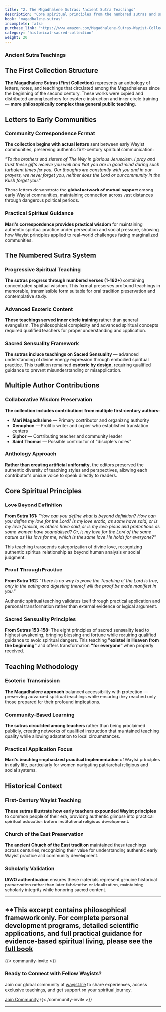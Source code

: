 ```yaml
---
title: "2. The Magadhalene Sutras: Ancient Sutra Teachings"
description: "Core spiritual principles from the numbered sutras and sacred letters"
book: "magadhalene-sutras"
incomplete: false
purchase_link: "https://www.amazon.com/Magadhalene-Sutras-Wayist-Collection-Iawo/dp/0987680064/"
category: "historical-sacred-collection"
weight: 20
---
```


### Ancient Sutra Teachings

## The First Collection Structure

**The Magadhalene Sutras (First Collection)** represents an anthology of letters, notes, and teachings that circulated among the Magadhalenes since the beginning of the second century. These works were copied and distributed among teachers for esoteric instruction and inner circle training — **more philosophically complex than general public teaching**.

## Letters to Early Communities

### Community Correspondence Format

**The collection begins with actual letters** sent between early Wayist communities, preserving authentic first-century spiritual communication:

*"To the brothers and sisters of The Way in glorious Jerusalem. I pray and trust these gifts receive you well and that you are in good mind during such turbulent times for you. Our thoughts are constantly with you and in our prayers, we never forget you, neither does the Lord or our community in the Kush forget you."*

These letters demonstrate the **global network of mutual support** among early Wayist communities, maintaining connection across vast distances through dangerous political periods.

### Practical Spiritual Guidance

**Mari's correspondence provides practical wisdom** for maintaining authentic spiritual practice under persecution and social pressure, showing how Wayist principles applied to real-world challenges facing marginalized communities.

## The Numbered Sutra System

### Progressive Spiritual Teaching

**The sutras progress through numbered verses (1-162+)** containing concentrated spiritual wisdom. This format preserves profound teachings in memorable, transmissible form suitable for oral tradition preservation and contemplative study.

### Advanced Esoteric Content

**These teachings served inner circle training** rather than general evangelism. The philosophical complexity and advanced spiritual concepts required qualified teachers for proper understanding and application.

### Sacred Sensuality Framework

**The sutras include teachings on Sacred Sensuality** — advanced understanding of divine energy expression through embodied spiritual practice. This tradition remained **esoteric by design**, requiring qualified guidance to prevent misunderstanding or misapplication.

## Multiple Author Contributions

### Collaborative Wisdom Preservation

**The collection includes contributions from multiple first-century authors:**

- **Mari Magadhalene** — Primary contributor and organizing authority
- **Xenophon** — Prolific writer and copier who established translation centers
- **Siphor** — Contributing teacher and community leader
- **Saint Thomas** — Possible contributor of "disciple's notes"

### Anthology Approach

**Rather than creating artificial uniformity**, the editors preserved the authentic diversity of teaching styles and perspectives, allowing each contributor's unique voice to speak directly to readers.

## Core Spiritual Principles

### Love Beyond Definition

**From Sutra 161:** *"How can you define what is beyond definition? How can you define my love for the Lord? Is my love erotic, as some have said, or is my love familial, as others have said, or is my love pious and pretentious as some women have scandalised? Or, is my love for the Lord of the same nature as His love for me, which is the same love He holds for everyone?"*

This teaching transcends categorization of divine love, recognizing authentic spiritual relationship as beyond human analysis or social judgment.

### Proof Through Practice

**From Sutra 162:** *"There is no way to prove the Teaching of the Lord is true, only in the eating and digesting thereof will the proof be made manifest in you."*

Authentic spiritual teaching validates itself through practical application and personal transformation rather than external evidence or logical argument.

### Sacred Sensuality Principles

**From Sutras 153-158:** The eight principles of sacred sensuality lead to highest awakening, bringing blessing and fortune while requiring qualified guidance to avoid spiritual dangers. This teaching **"existed in Heaven from the beginning"** and offers transformation **"for everyone"** when properly received.

## Teaching Methodology

### Esoteric Transmission

**The Magadhalene approach** balanced accessibility with protection — preserving advanced spiritual teachings while ensuring they reached only those prepared for their profound implications.

### Community-Based Learning

**The sutras circulated among teachers** rather than being proclaimed publicly, creating networks of qualified instruction that maintained teaching quality while allowing adaptation to local circumstances.

### Practical Application Focus

**Mari's teaching emphasized practical implementation** of Wayist principles in daily life, particularly for women navigating patriarchal religious and social systems.

## Historical Context

### First-Century Wayist Teaching

**These sutras illustrate how early teachers expounded Wayist principles** to common people of their era, providing authentic glimpse into practical spiritual education before institutional religious development.

### Church of the East Preservation

**The ancient Church of the East tradition** maintained these teachings across centuries, recognizing their value for understanding authentic early Wayist practice and community development.

### Scholarly Validation

**IAWO authentication** ensures these materials represent genuine historical preservation rather than later fabrication or idealization, maintaining scholarly integrity while honoring sacred content.

---

**This excerpt contains philosophical framework only. For complete personal development programs, detailed scientific applications, and full practical guidance for evidence-based spiritual living, please see the [full book](https://www.amazon.com/Magadhalene-Sutras-Wayist-Collection-Iawo/dp/0987680064/)
---



{{< community-invite >}}
### Ready to Connect with Fellow Wayists?

Join our global community at [wayist.life](https://wayist.life) to share experiences, access exclusive teachings, and get support on your spiritual journey.

<a href="https://wayist.life" class="cta-button">Join Community</a>
{{< /community-invite >}}

---

